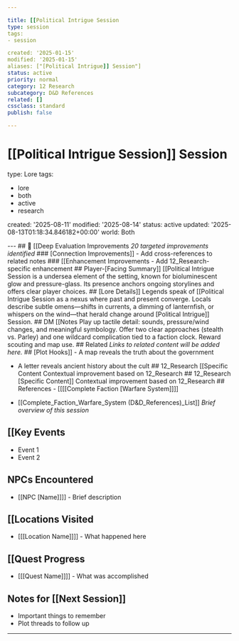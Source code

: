 ```yaml
---

title: [[Political Intrigue Session
type: session
tags:
- session

created: '2025-01-15'
modified: '2025-01-15'
aliases: ["[Political Intrigue]] Session"]
status: active
priority: normal
category: 12 Research
subcategory: D&D References
related: []
cssclass: standard
publish: false

---
```


 # [[Political Intrigue Session]] Session
type: Lore
tags:
- lore
- both
- active
- research

created: '2025-08-11'
modified: '2025-08-14'
status: active
updated: '2025-08-13T01:18:34.846182+00:00'
world: Both

--- ## 🔧 [[Deep Evaluation Improvements *20 targeted improvements identified* ### [Connection Improvements]] - Add cross-references to related notes ### [[Enhancement Improvements - Add 12_Research-specific enhancement ## Player-[Facing Summary]] [[Political Intrigue Session is a undersea element of the setting, known for bioluminescent glow and pressure-glass. Its presence anchors ongoing storylines and offers clear player choices. ## [Lore Details]] Legends speak of [[Political Intrigue Session as a nexus where past and present converge. Locals describe subtle omens—shifts in currents, a dimming of lanternfish, or whispers on the wind—that herald change around [Political Intrigue]] Session. ## DM [[Notes Play up tactile detail: sounds, pressure/wind changes, and meaningful symbology. Offer two clear approaches (stealth vs. Parley) and one wildcard complication tied to a faction clock. Reward scouting and map use. ## Related *Links to related content will be added here.* ## [Plot Hooks]] - A map reveals the truth about the government

- A letter reveals ancient history about the cult ## 12_Research [[Specific Content Contextual improvement based on 12_Research ## 12_Research [Specific Content]] Contextual improvement based on 12_Research ## References - [[[[Complete Faction [Warfare System]]]]

- [[Complete_Faction_Warfare_System (D&D_References)_List]]
*Brief overview of this session*

## [[Key Events
- Event 1
- Event 2

## NPCs Encountered
- [[NPC [Name]]]] - Brief description

## [[Locations Visited
- [[[Location Name]]]] - What happened here

## [[Quest Progress
- [[[Quest Name]]]] - What was accomplished

## Notes for [[Next Session]]
- Important things to remember
- Plot threads to follow up

---
